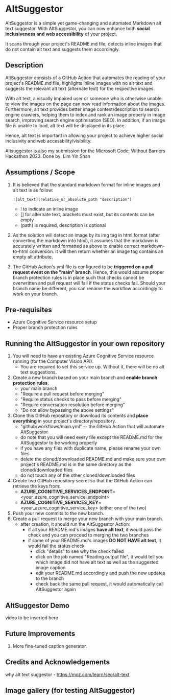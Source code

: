 # AltSuggestor
AltSuggestor is a simple yet game-changing and automated Markdown alt text suggestor. With AltSuggestor, you can now enhance both **social inclusiveness and web accessibility** of your project. 

It scans through your project's README.md file, detects inline images that do not contain alt text and suggests them accordingly.

## Description
AltSuggestor consists of a GitHub Action that automates the reading of your project's README.md file, highlights inline images with no alt text and suggests the relevant alt text (alternate text) for the respective images. 

With alt text, a visually impaired user or someone who is otherwise unable to view the images on the page can now read information about the images. Furthermore, alt text provides better image context/description to search engine crawlers, helping them to index and rank an image properly in image search, improving search engine optimisation (SEO). In addition, if an image file is unable to load, alt text will be displayed in its place. 

Hence, alt text is important in allowing your project to achieve higher social inclusivity and web accessbility/visibility.

Altsuggestor is also my submission for the Microsoft Code; Without Barriers Hackathon 2023.
Done by: Lim Yin Shan

## Assumptions / Scope
1. It is believed that the standard markdown format for inline images and alt text is as follow:

    `
    ![alt_text](relative_or_absolute_path "description")
    `

    - ! to indicate an inline image
    - [] for alternate text, brackets must exist, but its contents can be empty
    - (path) is required, description is optional

2. As the solution will detect an image by its img tag in html format (after converting the markdown into html), it assumes that the markdown is accurately written and formatted as above to enable correct markdown-to-html conversion. It will then return whether an image tag contains an empty alt attribute.

3. The GitHub Action's yml file is configured to be **triggered on a pull request event on the "main" branch**. Hence, this would assume proper branch protection rules is in place such that checks cannot be overwritten and pull request will fail if the status checks fail. Should your branch name be different, you can rename the workflow accordingly to work on your branch.

## Pre-requisites
- Azure Cognitive Service resource setup
- Proper branch protection rules

## Running the AltSuggestor in your own repository
1. You will need to have an existing Azure Cognitive Service resource running (for the Computer Vision API).
    - You are required to set this service up. Without it, there will be no alt text suggestions.
2. Create a new branch based on your main branch and **enable branch protection rules**.
    - your main branch
    - "Require a pull request before merging"
    - "Require status checks to pass before merging"
    - "Require conversation resolution before merging"
    - "Do not allow bypassing the above settings"
2. Clone this GitHub repository or download its contents and **place everything** in your project's directory/repository.
    - "github/workflows/main.yml" -- the GitHub Action that will automate AltSuggestor
    - do note that you will need every file except the README.md for the AltSuggestor to be working properly
    - if you have any files with duplicate name, please rename your own files 
    - delete the cloned/downloaded README.md and make sure your own project's README.md is in the same directory as the cloned/downloaded files
    - do not touch any of the other cloned/downloaded files
3. Create two GitHub repository secret so that the GitHub Action can retrieve the keys from:
    - **AZURE_COGNITIVE_SERVICES_ENDPOINT**=<your_azure_cognitive_service_endpoint>
    - **AZURE_COGNITIVE_SERVICES_KEY**=<your_azure_cognitive_service_key> (either one of the two)
4. Push your new commits to the new branch.
5. Create a pull request to merge your new branch with your main branch.
    - after creation, it should run the AltSuggestor Action:
        - if all your README.md's images **have alt text**, it would pass the check and you can proceed to merging the two branches
        - if some of your README.md's images **DO NOT HAVE alt text**, it would fail the status check
            - click "details" to see why the check failed
            - click on the job named "Reading output file", it would tell you which image did not have alt text as well as the suggested image caption
            - edit your README.md accordingly and push the new updates to the branch
            - check back the same pull request, it would automatically call AltSuggestor again

## AltSuggestor Demo
video to be inserted here

## Future Improvements
1. More fine-tuned caption generator.

## Credits and Acknowledgements
why alt text suggestor - https://moz.com/learn/seo/alt-text

## Image gallery (for testing AltSuggestor)
<!-- 
Here are some inline images **without** alt text

![](/images/mbs.jpeg "A screenshot of Marina Bay Sands")
![](/images/bigben.jpg "A screenshot of London's Big Ben")
![](/images/macbook.jpg "A picture of a Macbook")
![](/images/milktea.jpg "A picture of a milktea")

Here are some inline images **with** alt text

![Maplestory's Kain Character](/images/kain.png "A screenshot of Kain")
![A happy dog](/images/dog.jpeg "A screenshot of a dog") -->

